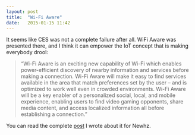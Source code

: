 ```yaml
---
layout: post
title:  "Wi-Fi Aware"
date:   2015-01-15 11:42
---
```


It seems like CES was not a complete failure after all. WiFi Aware was presented there, and I think it can empower the IoT concept that is making everybody drool:

>“Wi-Fi Aware is an exciting new capability of Wi-Fi which enables power-efficient discovery of nearby information and services before making a connection. Wi-Fi Aware will make it easy to find services available in the area that match preferences set by the user – and is optimized to work well even in crowded environments. Wi-Fi Aware will be a key enabler of a personalized social, local, and mobile experience, enabling users to find video gaming opponents, share media content, and access localized information all before establishing a connection.”

You can read the complete [post](http://newhz.net/2015/01/14/282/) I wrote about it for Newhz.
